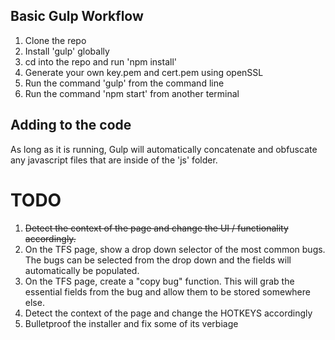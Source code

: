 ## Basic Gulp Workflow

1. Clone the repo
2. Install 'gulp' globally
3. cd into the repo and run 'npm install'
4. Generate your own key.pem and cert.pem using openSSL 
4. Run the command 'gulp' from the command line
5. Run the command 'npm start' from another terminal

## Adding to the code

As long as it is running, Gulp will automatically concatenate and obfuscate any javascript files that are inside of the 'js' folder.


# TODO

1. <s>Detect the context of the page and change the UI / functionality
accordingly.</s>
2. On the TFS page, show a drop down selector of the most common
bugs. The bugs can be selected from the drop down and the fields
will automatically be populated.
3. On the TFS page, create a "copy bug" function. This will grab
the essential fields from the bug and allow them to be stored
somewhere else.
4. Detect the context of the page and change the HOTKEYS accordingly
5. Bulletproof the installer and fix some of its verbiage
